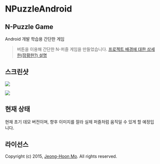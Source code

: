 # NPuzzleAndroid

## N-Puzzle Game

Android 개발 학습용 간단한 게임

> 버튼을 이용해 간단한 N-퍼즐 게임을 만들었습니다.
[프로젝트 배경에 대한 상세한(장황한?) 설명](http://www.picomax.net/xe/66549)

## 스크린샷

![](http://www.picomax.net/xe/files/attach/images/207/549/066/68f39f16faf810a87bed0dc49320e597.png)


![](http://www.picomax.net/xe/files/attach/images/207/549/066/b2f952e012702680064691de6aca6f46.png)


## 현재 상태

현재 초기 데모 버전이며, 향후 이미지를 잘라 실제 퍼즐처럼 움직일 수 있게 할 예정입니다.


## 라이선스

Copyright (c) 2015, [Jeong-Hoon Mo](https://github.com/picomax).
All rights reserved.
